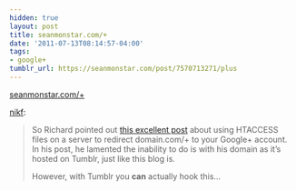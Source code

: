 ```yaml
---
hidden: true
layout: post
title: seanmonstar.com/+
date: '2011-07-13T08:14:57-04:00'
tags:
- google+
tumblr_url: https://seanmonstar.com/post/7570713271/plus
---
```

[seanmonstar.com/+](http://seanmonstar.com/+)  

[nikf](http://nikf.org/post/7538019123):

> So Richard pointed out [this excellent post](https://plus.google.com/u/0/114592751246503219483/posts/5Zs1CwVhh4g) about using HTACCESS files on a server to redirect domain.com/+ to your Google+ account. In his post, he lamented the inability to do is with his domain as it’s hosted on Tumblr, just like this blog is.
> 
> However, with Tumblr you **can** actually hook this…

